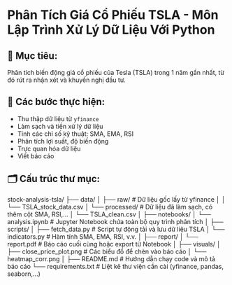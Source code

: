 # Phân Tích Giá Cổ Phiếu TSLA - Môn Lập Trình Xử Lý Dữ Liệu Với Python

## 🧠 Mục tiêu:
Phân tích biến động giá cổ phiếu của Tesla (TSLA) trong 1 năm gần nhất, từ đó rút ra nhận xét và khuyến nghị đầu tư.

## 🔧 Các bước thực hiện:
- Thu thập dữ liệu từ `yfinance`
- Làm sạch và tiền xử lý dữ liệu
- Tính các chỉ số kỹ thuật: SMA, EMA, RSI
- Phân tích lợi suất, độ biến động
- Trực quan hóa dữ liệu
- Viết báo cáo

## 🗂 Cấu trúc thư mục:
stock-analysis-tsla/
├── data/
│   ├── raw/                  # Dữ liệu gốc lấy từ yfinance
│   │   └── TSLA_stock_data.csv
│   └── processed/            # Dữ liệu đã làm sạch, có thêm cột SMA, RSI,...
│       └── TSLA_clean.csv
│
├── notebooks/
│   └── analysis.ipynb        # Jupyter Notebook chứa toàn bộ quy trình phân tích
│
├── scripts/
│   ├── fetch_data.py         # Script tự động tải và lưu dữ liệu TSLA
│   └── indicators.py         # Hàm tính SMA, EMA, RSI, v.v.
│
├── report/
│   └── report.pdf            # Báo cáo cuối cùng hoặc export từ Notebook
│
├── visuals/
│   ├── close_price_plot.png  # Các biểu đồ để chèn vào báo cáo
│   └── heatmap_corr.png
│
├── README.md                 # Hướng dẫn chạy code và mô tả báo cáo
└── requirements.txt          # Liệt kê thư viện cần cài (yfinance, pandas, seaborn,...)
